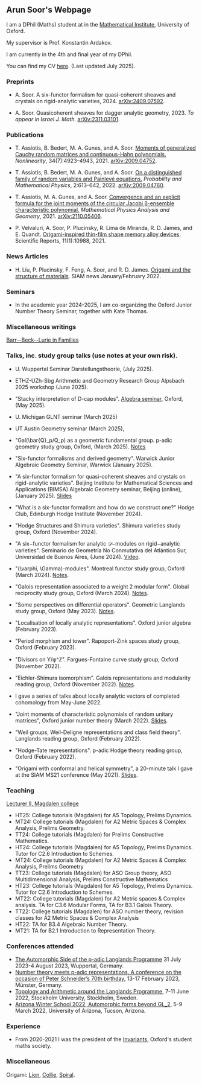 ## Arun Soor's Webpage

I am a DPhil (Maths) student at in the [Mathematical Institute](https://www.maths.ox.ac.uk/), University of Oxford.

My supervisor is Prof. Konstantin Ardakov.

I am currently in the 4th and final year of my DPhil.

You can find my CV [here](https://a-soor.github.io/talks/Arun%20Soor%20-%20Curriculum%20Vitae.pdf). (Last updated July 2025).


### Preprints

- A. Soor. A six-functor formalism for quasi-coherent sheaves and crystals on rigid-analytic varieties, 2024. [arXiv:2409.07592](https://arxiv.org/abs/2409.07592).

- A. Soor. Quasicoherent sheaves for dagger analytic geometry, 2023. _To appear in Israel J. Math._ [arXiv:2311.03101](https://arxiv.org/abs/2311.03101).

### Publications

- T. Assiotis, B. Bedert, M. A. Gunes, and A. Soor. [Moments of generalized Cauchy random matrices and continuous-Hahn polynomials.](https://iopscience.iop.org/article/10.1088/1361-6544/abfeac) _Nonlinearity_, 34(7):4923–4943, 2021. [arXiv:2009.04752](https://arxiv.org/abs/2009.04752).

- T. Assiotis, B. Bedert, M. A. Gunes, and A. Soor. [On a distinguished family of random variables and Painlevé equations.](https://msp.org/pmp/2021/2-3/p05.xhtml) _Probability and Mathematical Physics_, 2:613–642, 2022. [arXiv:2009.04760](https://arxiv.org/abs/2009.04760).

- T. Assiotis, M. A. Gunes, and A. Soor. [Convergence and an explicit formula for the joint moments of the circular Jacobi β-ensemble characteristic polynomial.](https://link.springer.com/article/10.1007/s11040-022-09427-4) _Mathematical Physics Analysis and Geometry_, 2021. [arXiv:2110.05406](https://arxiv.org/abs/2110.05406).

- P. Velvaluri, A. Soor, P. Plucinsky, R. Lima de Miranda, R. D. James, and E. Quandt. [Origami-inspired thin-film shape memory alloy devices](https://www.nature.com/articles/s41598-021-90217-3). Scientific Reports, 11(1):10988, 2021.

### News Articles

- H. Liu, P. Plucinsky, F. Feng, A. Soor, and R. D. James. [Origami and the structure of materials](https://sinews.siam.org/Details-Page/origami-and-the-structure-of-materials). SIAM news January/February 2022.

### Seminars

- In the academic year 2024-2025, I am co-organizing the Oxford Junior Number Theory Seminar, together with Kate Thomas.

### Miscellaneous writings

[Barr--Beck--Lurie in Families](https://a-soor.github.io/BarrBeckFamilies/BarrBeckFamilies.html)

### Talks, inc. study group talks (use notes at your own risk).  

- U. Wuppertal Seminar Darstellungstheorie, (July 2025).

- ETHZ-UZh-Sbg Arithmetic and Geometry Research Group Alpsbach 2025 workshop (June 2025).

- "Stacky interpretation of D-cap modules". [Algebra seminar](https://www.maths.ox.ac.uk/node/71316), Oxford, (May 2025). 

- U. Michigan GLNT seminar (March 2025)

- UT Austin Geometry seminar (March 2025), 

- "Gal(\bar{Q}_p/Q_p) as a geometric fundamental group. p-adic geometry study group, Oxford, (March 2025). [Notes](https://a-soor/a-soor.github.io/talks/GalE_as_a_geometric_fundamental_group%20(2).pdf)

- "Six-functor formalisms and derived geometry". Warwick Junior Algebraic Geometry Seminar, Warwick (January 2025). 

- "A six-functor formalism for quasi-coherent sheaves and crystals on rigid-analytic varieties". Beijing Institute for Mathematical Sciences and Applications (BIMSA) Algebraic Geometry seminar, Beijing (online), (January 2025). [Slides](https://a-soor.github.io/talks/BIMSA_AG_seminar.pdf) 

- "What is a six-functor formalism and how do we construct one?" Hodge Club, Edinburgh Hodge Institute (November 2024). 

- "Hodge Structures and Shimura varieties". Shimura varieties study group, Oxford (November 2024). 

- "A six−functor formalism for analytic $𝒟$−modules on rigid−analytic varieties". Seminario de Geometría No Conmutativa del Atlántico Sur, Universidad de Buenos Aires, (June 2024). [Video](https://youtu.be/8MtFcThE_4E?si=gbNfdy_MEhKGZSS_). 

- "(\varphi, \Gamma)-modules". Montreal functor study group, Oxford (March 2024). [Notes](https://a-soor.github.io/talks/phi_gamma_modules.pdf).

- "Galois representation associated to a weight 2 modular form". Global reciprocity study group, Oxford (March 2024). [Notes](https://a-soor.github.io/talks/eichler_shimura_congruence_relation.pdf). 

- "Some perspectives on differential operators". Geometric Langlands study group, Oxford (May 2023). [Notes](https://a-soor.github.io/talks/geom_langlands_talk_Dmodules.pdf).

- "Localisation of locally analytic representations". Oxford junior algebra (February 2023).

- "Period morphism and tower". Rapoport-Zink spaces study group, Oxford (February 2023).

- "Divisors on Y/φ^ℤ". Fargues-Fontaine curve study group, Oxford (November 2022).

- "Eichler-Shimura isomorphism". Galois representations and modularity reading group, Oxford (November 2022). [Notes](https://a-soor.github.io/talks/eichler_shimura_isomorphism_notes.pdf).

- I gave a series of talks about locally analytic vectors of completed cohomology from May-June 2022.

- "Joint moments of characteristic polynomials
of random unitary matrices", Oxford junior number theory (March 2022). [Slides](https://a-soor.github.io/talks/junior_number_theory_seminar_arun_28th_feb.pdf).

- "Weil groups, Weil-Deligne representations and class field theory". Langlands reading group, Oxford (February 2022).

- "Hodge-Tate representations". p-adic Hodge theory reading group, Oxford (February 2022).

- "Origami with conformal and helical
symmetry", a 20-minute talk I gave at the SIAM MS21 conference (May 2021). [Slides](https://a-soor.github.io//talks/SIAM_MS20_presentation.pdf).

### Teaching
[Lecturer II, Magdalen college](https://www.magd.ox.ac.uk/people/mr-arun-soor/)

- HT25: College tutorials (Magdalen) for A5 Topology, Prelims Dynamics.
- MT24: College tutorials (Magdalen) for A2 Metric Spaces & Complex Analysis, Prelims Geometry.
- TT24: College tutorials (Magdalen) for Prelims Constructive Mathematics.
- HT24: College tutorials (Magdalen) for A5 Topology, Prelims Dynamics. Tutor for C2.6 Introduction to Schemes.
- MT24: College tutorials (Magdalen) for A2 Metric Spaces & Complex Analysis, Prelims Geometry
- TT23: College tutorials (Magdalen) for ASO Group theory, ASO Multidimensional Analysis, Prelims Constructive Mathematics
- HT23: College tutorials (Magdalen) for A5 Topology, Prelims Dynamics. Tutor for C2.6 Introduction to Schemes.
- MT22: College tutorials (Magdalen) for A2 Metric spaces & Complex analysis. TA for C3.6 Modular Forms, TA for B3.1 Galois Theory.
- TT22: College tutorials (Magdalen) for ASO number theory, revision classes for A2 Metric Spaces & Complex Analysis
- HT22: TA for B3.4 Algebraic Number Theory.
- MT21: TA for B2.1 Introduction to Representation Theory.

### Conferences attended

- [The Automorphic Side of the p-adic Langlands Programme](https://summerschool2023.uni-wuppertal.de/en/) 31 July 2023-4 August 2023, Wuppertal, Germany.
- [Number theory meets p-adic representations, A conference on the occasion of Peter Schneider’s 70th birthday](https://www.uni-muenster.de/MathematicsMuenster/events/2023/numbertheory.shtml), 13-17 February 2023, Münster, Germany.
- [Topology and Arithmetic around the Langlands Programme](https://langlands2022.raum-brothers.eu/), 7-11 June 2022, Stockholm University, Stockholm, Sweden.
- [Arizona Winter School 2022, Automorphic forms beyond GL_2](https://swc-math.github.io/aws/2022/index.html), 5-9 March 2022, University of Arizona, Tucson, Arizona. 

### Experience

- From 2020-2021 I was the president of the [Invariants](https://www.invariants.org.uk/), Oxford's student maths society.

### Miscellaneous

Origami: [Lion](https://a-soor.github.io/misc/lion-diagram-fixed.pdf), [Collie](https://a-soor.github.io/misc/302_soor_collie.pdf), [Spiral](https://www.maths.ox.ac.uk/node/39181).


